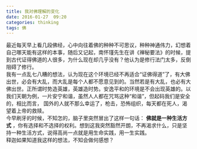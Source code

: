 ```yaml
---
title: 我对佛理解的变化
date: 2016-01-27  09:20
categories: thinking
tags: 佛
---
```

最近每天早上看几段佛经，心中向往着佛的种种不可思议，种种神通伟力，幻想着自己哪天能有这样的本事，随后又记起，南怀瑾先生在讲《禅秘要法》的时候，提到古代证得佛道的人很多，为什么现在却几乎没有？他认为是修行法门太多，反倒阻碍了修行。    
我有一点乱七八糟的想法，认为现在这个环境已经不再适合“证佛得道”了，有大佛出世，必会有大乱，而大乱是每个人都不愿意见到的。当然若是有大乱，也必有大佛出世。正所谓时势造英雄，英雄造时势。安逸平和的环境是不会出现英雄的。以我们天朝为例，一片安宁和谐，虽然人人都在咒骂这种“和谐”，但起码我们是安全的，相比而言，
国外的人就不那么幸运了，枪击，恐怖组织，每天都在死人，渴望着上帝的救赎。    
今早刷牙的时候，不知怎的，脑子里突然冒出了这样一句话： **佛就是一种生活方式** ，你有选择和不选择的权利。想到这我突然豁然开朗，不再渴求什么，只是坚持一种生活方式，说得高尚一点就是用生命实践，用一生实践。    
释迦如果知道我这样的想法，不知会做何感想？
